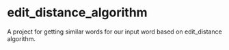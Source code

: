 # edit_distance_algorithm
A project for getting similar words for our input word based on edit_distance algorithm.
